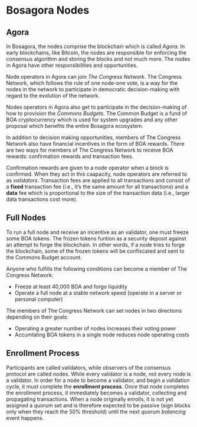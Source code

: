 # Bosagora Nodes

## Agora

In Bosagora, the nodes comprise the blockchain which is called *Agora*. In early blockchains, like Bitcoin, the nodes are responsible for enforcing the consensus algorithm and storing the blocks and not much more. The nodes in Agora have other responsibilities and opportunities.

Node operators in Agora can join *The Congress Network*. The Congress Network, which follows the rule of one node-one vote, is a way for the nodes in the network to participate in democratic decision-making with regard to the evolution of the network.

Nodes operators in Agora also get to participate in the decision-making of how to provision the *Commons Budgets*. The Common Budget is a fund of BOA cryptocurrency which is used for system upgrades and any other proposal which benefits the entire Bosagora ecosystem.

In addition to decision making opportunities, members of The Congress Network also have financial incentives in the form of BOA rewards. There are two ways for members of The Congress Network to receive BOA rewards: confirmation rewards and transaction fees.

Confirmation rewards are given to a node operator when a block is confirmed. When they act in this caapacity, node operators are referred to as *validators*. Transaction fees are applied to all transactions and consist of a **fixed** transaction fee (i.e., it’s the same amount for all transactions) and a **data** fee which is proportional to the size of the transaction data (i.e., larger data transactions cost more).

## Full Nodes

To run a full node and receive an incentive as an validator, one must freeze some BOA tokens. The frozen tokens funtion as a security deposit against an attempt to forge the blockchain. In other words, if a node tries to forge the blockchain, some of the frozen tokens will be confiscated and sent to the Commons Budget account.

Anyone who fulfills the following conditions can become a member of The Congress Network:

+ Freeze at least 40,000 BOA and forgo liquidity
+ Operate a full node at a stable network speed (operate in a server or personal computer)

The members of The Congress Network can set nodes in two directions depending on their goals: 

+ Operating a greater number of nodes increases their voting power
+ Accumlating BOA tokens in a single node reduces node operating costs

## Enrollment Process

Participants are called validators, while observers of the consensus protocol are called nodes. While every validator is a node, not every node is a validator. In order for a node to become a validator, and begin a validation cycle, it must complete the **enrollment process**. Once that node completes the enrollment process, it immediately becomes a validator, collecting and propagating transactions. When a node originally enrolls, it is not yet assigned a *quorum* set and is therefore expected to be passive (sign blocks only when they reach the 50% threshold) until the next *quorum balancing* event happens.

